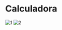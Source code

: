 # Calculadora
![1](https://github.com/LeandroEsteban/Calculadora/assets/127903058/dfa21c3a-d07d-4ba0-8ea2-3cb1c8ec72af)
![2](https://github.com/LeandroEsteban/Calculadora/assets/127903058/912d7872-a88b-4596-92a6-ad2a20559218)
